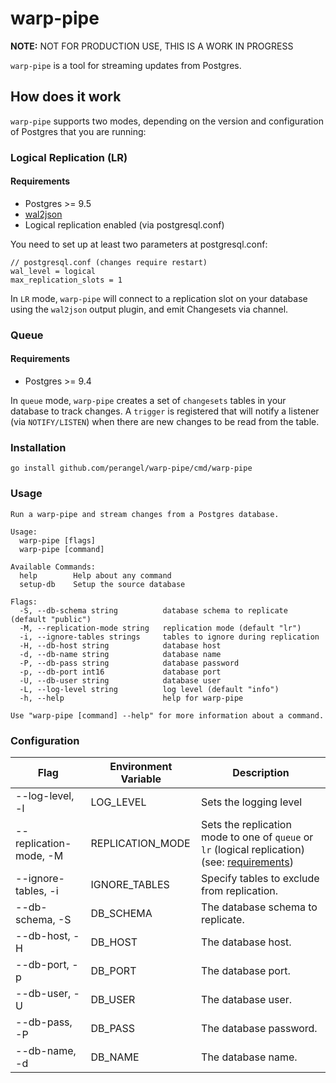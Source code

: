 # warp-pipe

**NOTE:** NOT FOR PRODUCTION USE, THIS IS A WORK IN PROGRESS

`warp-pipe` is a tool for streaming updates from Postgres.

## How does it work

`warp-pipe` supports two modes, depending on the version and configuration of Postgres that you are running:

### Logical Replication (LR)

#### Requirements

* Postgres >= 9.5
* [wal2json](https://github.com/eulerto/wal2json) 
* Logical replication enabled (via postgresql.conf)

You need to set up at least two parameters at postgresql.conf:

```shell
// postgresql.conf (changes require restart)
wal_level = logical
max_replication_slots = 1
```

In `LR` mode, `warp-pipe` will connect to a replication slot on your database using the `wal2json` output plugin, and emit Changesets via channel.

### Queue

#### Requirements

* Postgres >= 9.4

In `queue` mode, `warp-pipe` creates a set of `changesets` tables in your database to track changes. A `trigger` is registered that will notify a listener (via `NOTIFY/LISTEN`) when there are new changes to be read from the table.

### Installation

```shell
go install github.com/perangel/warp-pipe/cmd/warp-pipe
```

### Usage

```text
Run a warp-pipe and stream changes from a Postgres database.

Usage:
  warp-pipe [flags]
  warp-pipe [command]

Available Commands:
  help        Help about any command
  setup-db    Setup the source database

Flags:
  -S, --db-schema string          database schema to replicate (default "public")
  -M, --replication-mode string   replication mode (default "lr")
  -i, --ignore-tables strings     tables to ignore during replication
  -H, --db-host string            database host
  -d, --db-name string            database name
  -P, --db-pass string            database password
  -p, --db-port int16             database port
  -U, --db-user string            database user
  -L, --log-level string          log level (default "info")
  -h, --help                      help for warp-pipe

Use "warp-pipe [command] --help" for more information about a command.
```

### Configuration

 Flag | Environment Variable | Description
------|----------------------|------------
--log-level, -l | LOG_LEVEL | Sets the logging level
--replication-mode, -M | REPLICATION_MODE | Sets the replication mode to one of `queue` or `lr` (logical replication) (see: [requirements](#requirements))
--ignore-tables, -i | IGNORE_TABLES | Specify tables to exclude from replication.
--db-schema, -S | DB_SCHEMA | The database schema to replicate.
--db-host, -H | DB_HOST | The database host.
--db-port, -p | DB_PORT | The database port.
--db-user, -U | DB_USER | The database user.
--db-pass, -P | DB_PASS | The database password.
--db-name, -d | DB_NAME | The database name.
